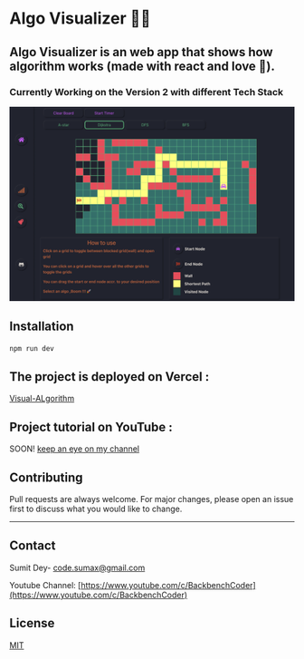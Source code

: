 # Algo Visualizer 👩‍🦰

## Algo Visualizer is an web app that shows how algorithm works (made with react and love 💙).


### Currently Working on the Version 2 with different Tech Stack

![](https://github.com/Dey-Sumit/algorithm-visualizer/blob/master/Screenshot%202021-10-14%20at%201.37.56%20PM.png)

## Installation

```bash
npm run dev
```

## The project is deployed on Vercel :

[Visual-ALgorithm](https://visual-algorithm.web.app/)

## Project tutorial on YouTube :

SOON!
[keep an eye on my channel ](https://www.youtube.com/BackbenchCoder)


## Contributing

Pull requests are always welcome. For major changes, please open an issue first to discuss what you would like to change.

---

## Contact

Sumit Dey- [code.sumax@gmail.com](mailto:code.sumax@gmail.com)

Youtube Channel: [https://www.youtube.com/c/BackbenchCoder](https://www.youtube.com/c/BackbenchCoder)

## License

[MIT](https://choosealicense.com/licenses/mit/)
